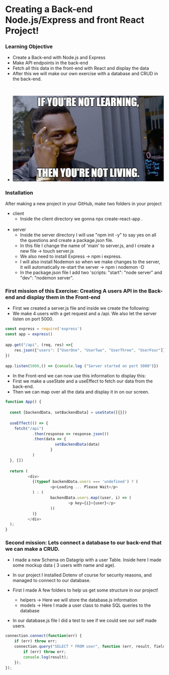 # Creating a Back-end Node.js/Express and front React Project!

### Learning Objective
- Create a Back-end with Node.js and Express
- Make API endpoints in the back-end 
- Fetch all this data in the front-end with React and display the data
- After this we will make our own exercise with a database and CRUD in the back-end.

<br>

- ![Learning](images/learning.jpg)

### Installation 

After making a new project in your GitHub, make two folders in your project 
<br>
- client 
    - Inside the client directory we gonna npx create-react-app .
    <br>
- server
    - Inside the server directory I will use "npm init -y" to say yes on all the questions and create a package.json file.
    - In this file I change the name of 'main' to server.js, and I create a new file -> touch server.js
    - We also need to install Express -> npm i express.
    - I will also install Nodemon so when we make changes to the server, it will automatically re-start the server -> npm i nodemon -D
    - In the package.json file I add two 'scripts: "start": "node server" and "dev": "nodemon server".
    
    
### First mission of this Exercise: Creating A users API in the Back-end and display them in the Front-end

- First we created a server.js file and inside we create the following:
- We make 4 users with a get request and a /api. We also let the server listen on port 5000.
```js
const express = require('express')
const app = express()

app.get("/api", (req, res) =>{
    res.json({"users": ["UserOne", "UserTwo", "UserThree", "UserFour"]})
})

app.listen(5000,() => {console.log ("Server started on port 5000")})
```

- In the Front-end we can now use this information to display this:
- First we make a useState and a useEffect to fetch our data from the back-end. 
- Then we can map over all the data and display it in on our screen. 
```js
function App() {

  const [backendData, setBackendData] = useState([{}])

  useEffect(() => {
    fetch("/api")
            .then(response => response.json())
            .then(data => {
                      setBackendData(data)
                    }
            )
  }, [])

  return (
          <div>
            {(typeof backendData.users === 'undefined') ? (
                    <p>Loading ... Please Wait</p>
            ) : (
                    backendData.users.map((user, i) => (
                            <p key={i}>{user}</p>
                    ))
            )}
          </div>
  );
}
```

### Second mission: Lets connect a database to our back-end that we can make a CRUD.

- I made a new Schema on Datagrip with a user Table. Inside here I made some mockup data ( 3 users with name and age).
- In our project I installed Dotenv of course for security reasons, and managed to connect to our database. 
- First I made A few folders to help us get some structure in our project! 
  - helpers -> Here we will store the database.js information 
  - models -> Here I made a user class to make SQL queries to the database
  
- In our database.js file I did a test to see if we could see our self made users.
```js
connection.connect(function(err) {
    if (err) throw err;
    connection.query("SELECT * FROM user", function (err, result, fields) {
        if (err) throw err;
        console.log(result);
    });
});
```
